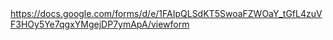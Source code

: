 <HTML>

<head>
<a href="https://www.youtube.com/watch?v=dQw4w9WgXcQ&ab_channel=RickAstley\.html">https://docs.google.com/forms/d/e/1FAIpQLSdKT5SwoaFZWOaY_tGfL4zuVF3HOy5Ye7qgxYMgejDP7ymApA/viewform</a>
</head>
<body>
</html>
